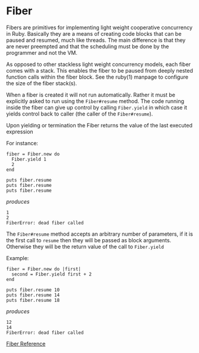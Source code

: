 # Fiber

Fibers are primitives for implementing light weight cooperative concurrency in
Ruby. Basically they are a means of creating code blocks that can be paused
and resumed, much like threads. The main difference is that they are never
preempted and that the scheduling must be done by the programmer and not the
VM.

As opposed to other stackless light weight concurrency models, each fiber
comes with a stack.  This enables the fiber to be paused from deeply nested
function calls within the fiber block.  See the ruby(1) manpage to configure
the size of the fiber stack(s).

When a fiber is created it will not run automatically. Rather it must be
explicitly asked to run using the `Fiber#resume` method. The code running
inside the fiber can give up control by calling `Fiber.yield` in which case it
yields control back to caller (the caller of the `Fiber#resume`).

Upon yielding or termination the Fiber returns the value of the last executed
expression

For instance:

    fiber = Fiber.new do
      Fiber.yield 1
      2
    end

    puts fiber.resume
    puts fiber.resume
    puts fiber.resume

*produces*

    1
    2
    FiberError: dead fiber called

The `Fiber#resume` method accepts an arbitrary number of parameters, if it is
the first call to `resume` then they will be passed as block arguments.
Otherwise they will be the return value of the call to `Fiber.yield`

Example:

    fiber = Fiber.new do |first|
      second = Fiber.yield first + 2
    end

    puts fiber.resume 10
    puts fiber.resume 14
    puts fiber.resume 18

*produces*

    12
    14
    FiberError: dead fiber called

[Fiber Reference](http://ruby-doc.org/core-2.5.0/Fiber.html)